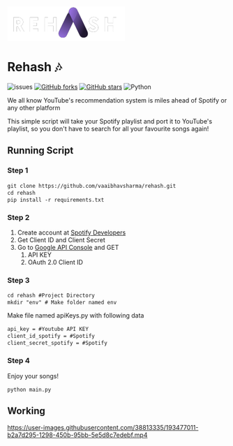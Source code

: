 <p><img src="/gitassests/logo.png" ></p>

# Rehash 🎶
![issues](https://img.shields.io/github/issues/vaaibhavsharma/rehash?style=flat-square)
[![GitHub forks](https://img.shields.io/github/forks/vaaibhavsharma/rehash)](https://github.com/vaaibhavsharma/rehash/network?style=flat-square)
[![GitHub stars](https://img.shields.io/github/stars/vaaibhavsharma/rehash)](https://github.com/vaaibhavsharma/rehash/stargazers?style=flat-square)
![Python](https://img.shields.io/badge/python-v3.8+-blue.svg?style=flat-square&logo=python)

We all know YouTube's recommendation system is miles ahead of Spotify or any other platform

This simple script will take your Spotify playlist and port it to YouTube's playlist, so you don't have to search for all your favourite songs again!

## Running Script

### Step 1
```shell
git clone https://github.com/vaaibhavsharma/rehash.git
cd rehash
pip install -r requirements.txt
```

### Step 2

1. Create account at [Spotify Developers](https://developer.spotify.com/)
2. Get Client ID and Client Secret 
3. Go to [Google API Console](https://console.cloud.google.com/) and GET
    1. API KEY
    2. OAuth 2.0 Client ID

### Step 3
```shell
cd rehash #Project Directory
mkdir "env" # Make folder named env
```
Make file named apiKeys.py with following data

```shell
api_key = #Youtube API KEY
client_id_spotify = #Spotify 
client_secret_spotify = #Spotify
```

### Step 4

Enjoy your songs!

```shell
python main.py
```

## Working


https://user-images.githubusercontent.com/38813335/193477011-b2a7d295-1298-450b-95bb-5e5d8c7edebf.mp4




